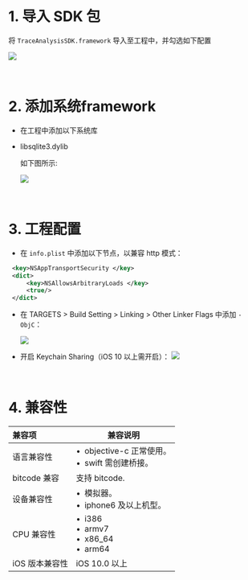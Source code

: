 
# 1. 导入 SDK 包

将 `TraceAnalysisSDK.framework` 导入至工程中，并勾选如下配置

![](http://doc.gamehaus.com/uploads/201807/5b3c81f77d038_5b3c81f7.png)

&ensp;

# 2. 添加系统framework
- 在工程中添加以下系统库
- libsqlite3.dylib

   如下图所示:
   
   ![](http://doc.gamehaus.com/uploads/201905/5ceb982ea61e9_5ceb982e.png)

&ensp;

# 3. 工程配置
- 在 `info.plist` 中添加以下节点，以兼容 http 模式：

```xml
 <key>NSAppTransportSecurity </key>
 <dict>
     <key>NSAllowsArbitraryLoads </key>
     <true/>
 </dict>
```

- 在 TARGETS > Build Setting > Linking > Other Linker Flags 中添加 `-ObjC`：

  ![](http://doc.gamehaus.com/uploads/201807/5b3c85c61e5f1_5b3c85c6.png)
  
- 开启 Keychain Sharing（iOS 10 以上需开启）：
  ![](http://doc.gamehaus.com/uploads/201807/5b3c860d2db60_5b3c860d.jpeg)

&ensp;

# 4. 兼容性

|兼容项|兼容说明|
|:----  |-----   |
|语言兼容性 | &bull;&ensp;objective-c 正常使用。<br>&bull;&ensp;swift 需创建桥接。</br>   |
|bitcode 兼容 | 支持 bitcode.  |
|设备兼容性 | &bull;&ensp;模拟器。<br>&bull;&ensp;iphone6 及以上机型。</br>  |
|CPU 兼容性 |  &bull;&ensp;i386<br>&bull;&ensp;armv7</br>&bull;&ensp;x86_64<br>&bull;&ensp;arm64</br>  |
|iOS 版本兼容性 | iOS 10.0 以上  |

